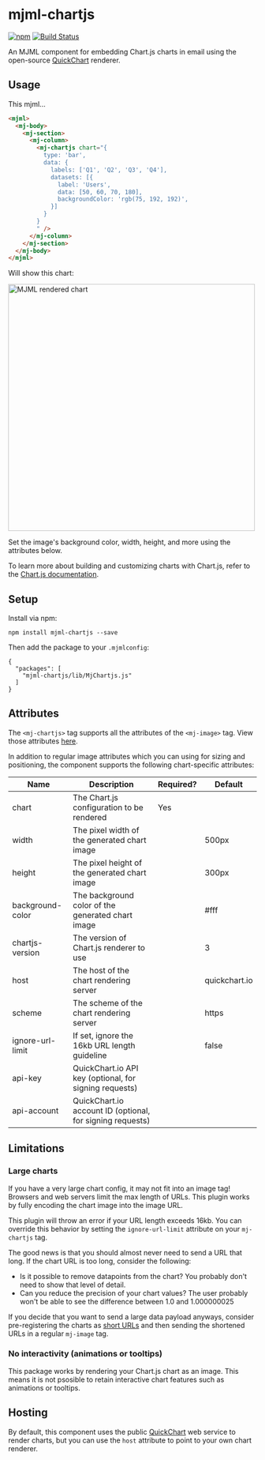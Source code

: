 # mjml-chartjs
[![npm](https://img.shields.io/npm/v/mjml-chartjs)](https://www.npmjs.com/package/mjml-chartjs)
[![Build Status](https://travis-ci.com/typpo/mjml-chartjs.svg?branch=main)](https://travis-ci.com/typpo/mjml-chartjs)

An MJML component for embedding Chart.js charts in email using the open-source [QuickChart](https://quickchart.io) renderer.

## Usage

This mjml...

```html
<mjml>
  <mj-body>
    <mj-section>
      <mj-column>
        <mj-chartjs chart="{
          type: 'bar',
          data: {
            labels: ['Q1', 'Q2', 'Q3', 'Q4'],
            datasets: [{
              label: 'Users',
              data: [50, 60, 70, 180],
              backgroundColor: 'rgb(75, 192, 192)',
            }]
          }
        }
        " />
      </mj-column>
    </mj-section>
  </mj-body>
</mjml>
```

Will show this chart:

<img width="500" alt="MJML rendered chart" src="https://quickchart.io/chart?v=3&c=%7B%0A%20%20type%3A%20%27bar%27%2C%0A%20%20data%3A%20%7B%0A%20%20%20%20labels%3A%20%5B%27Q1%27%2C%20%27Q2%27%2C%20%27Q3%27%2C%20%27Q4%27%5D%2C%0A%20%20%20%20datasets%3A%20%5B%7B%0A%20%20%20%20%20%20label%3A%20%27Users%27%2C%0A%20%20%20%20%20%20data%3A%20%5B50%2C%2060%2C%2070%2C%20180%5D%2C%0A%20%20%20%20%20%20backgroundColor%3A%20%27rgb(75%2C%20192%2C%20192)%27%2C%0A%20%20%20%20%7D%5D%0A%20%20%7D%0A%7D%0A" />

Set the image's background color, width, height, and more using the attributes below.

To learn more about building and customizing charts with Chart.js, refer to the [Chart.js documentation](https://www.chartjs.org/docs/latest/configuration/).

## Setup

Install via npm:

```
npm install mjml-chartjs --save
```

Then add the package to your `.mjmlconfig`:

```
{
  "packages": [
    "mjml-chartjs/lib/MjChartjs.js"
  ]
}
```

## Attributes

The `<mj-chartjs>` tag supports all the attributes of the `<mj-image>` tag.  View those attributes [here](https://documentation.mjml.io/#mj-image).

In addition to regular image attributes which you can using for sizing and positioning, the component supports the following chart-specific attributes:

| Name             | Description                                               | Required? | Default       |
|------------------|-----------------------------------------------------------|-----------|---------------|
| chart            | The Chart.js configuration to be rendered                 | Yes       |               |
| width            | The pixel width of the generated chart image              |           | 500px         |
| height           | The pixel height of the generated chart image             |           | 300px         |
| background-color | The background color of the generated chart image         |           | #fff          |
| chartjs-version  | The version of Chart.js renderer to use                   |           | 3             |
| host             | The host of the chart rendering server                    |           | quickchart.io |
| scheme           | The scheme of the chart rendering server                  |           | https         |
| ignore-url-limit | If set, ignore the 16kb URL length guideline              |           | false         |
| api-key          | QuickChart.io API key (optional, for signing requests)    |           |               |
| api-account      | QuickChart.io account ID (optional, for signing requests) |           |               |

## Limitations

### Large charts

If you have a very large chart config, it may not fit into an image tag!  Browsers and web servers limit the max length of URLs.  This plugin works by fully encoding the chart image into the image URL.

This plugin will throw an error if your URL length exceeds 16kb.  You can override this behavior by setting the `ignore-url-limit` attribute on your `mj-chartjs` tag.

The good news is that you should almost never need to send a URL that long.  If the chart URL is too long, consider the following:
- Is it possible to remove datapoints from the chart?  You probably don't need to show that level of detail.
- Can you reduce the precision of your chart values?  The user probably won't be able to see the difference between 1.0 and 1.000000025

If you decide that you want to send a large data payload anyways, consider pre-registering the charts as [short URLs](https://quickchart.io/documentation/usage/short-urls-and-templates/) and then sending the shortened URLs in a regular `mj-image` tag.

### No interactivity (animations or tooltips)

This package works by rendering your Chart.js chart as an image.  This means it is not psosible to retain interactive chart features such as animations or tooltips.

## Hosting

By default, this component uses the public [QuickChart](https://quickchart.io) web service to render charts, but you can use the `host` attribute to point to your own chart renderer.
